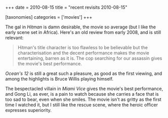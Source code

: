 +++
date = 2010-08-15
title = "recent revisits 2010-08-15"

[taxonomies]
categories = ['movies']
+++

The gal in *Hitman* is damn desirable, the movie so average (but I like
the early scene set in Africa). Here\'s an old review from early 2008,
and is still relevant:

> Hitman\'s title character is too flawless to be believable but the
> characterisation and the decent performance makes the movie
> entertaining, barren as it is. The cop searching for our assassin
> gives the movie\'s best performance.

*Ocean\'s 12* is still a great such a pleasure, as good as the first
viewing, and among the highlights is Bruce Willis playing himself.

The bespectacled villain in *Miami Vice* gives the movie\'s best
performance, and Gong Li, as ever, is a pain to watch because she
carries a face that is too sad to bear, even when she smiles. The movie
isn\'t as gritty as the first time I watched it, but I still like the
rescue scene, where the heroic officer expresses superiority.
